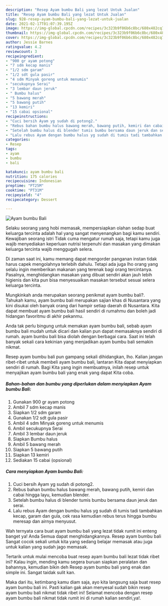 ```yaml
---
description: "Resep Ayam bumbu Bali yang lezat Untuk Jualan"
title: "Resep Ayam bumbu Bali yang lezat Untuk Jualan"
slug: 928-resep-ayam-bumbu-bali-yang-lezat-untuk-jualan
date: 2021-02-17T01:07:39.195Z
image: https://img-global.cpcdn.com/recipes/3c323b9f06b6c8bc/680x482cq70/ayam-bumbu-bali-foto-resep-utama.jpg
thumbnail: https://img-global.cpcdn.com/recipes/3c323b9f06b6c8bc/680x482cq70/ayam-bumbu-bali-foto-resep-utama.jpg
cover: https://img-global.cpcdn.com/recipes/3c323b9f06b6c8bc/680x482cq70/ayam-bumbu-bali-foto-resep-utama.jpg
author: Jessie Barnes
ratingvalue: 4.2
reviewcount: 3
recipeingredient:
- "900 gr ayam potong"
- "7 sdm kecap manis"
- "1/2 sdm garam"
- "1/2 sdt gula pasir"
- "4 sdm Minyak goreng untuk menumis"
- "secukupnya Serai"
- "3 lembar daun jeruk"
- " Bumbu halus"
- "5 bawang merah"
- "5 bawang putih"
- "13 kemiri"
- "15 cabai opsional"
recipeinstructions:
- "Cuci bersih Ayam yg sudah di potong2."
- "Rebus bahan bumbu halus bawang merah, bawang putih, kemiri dan cabai hingga layu, kemudian blender."
- "Setelah bumbu halus di blender tumis bumbu bersama daun jeruk dan serai."
- "Lalu rebus Ayam dengan bumbu halus yg sudah di tumis tadi tambahkan kecap, garam dan gula, cek rasa kemudian rebus terus hingga bumbu meresap dan airnya menyusut."
categories:
- Resep
tags:
- ayam
- bumbu
- bali

katakunci: ayam bumbu bali 
nutrition: 175 calories
recipecuisine: Indonesian
preptime: "PT25M"
cooktime: "PT31M"
recipeyield: "4"
recipecategory: Dessert

---
```



![Ayam bumbu Bali](https://img-global.cpcdn.com/recipes/3c323b9f06b6c8bc/680x482cq70/ayam-bumbu-bali-foto-resep-utama.jpg)

Selaku seorang yang hobi memasak, mempersiapkan olahan sedap buat keluarga tercinta adalah hal yang sangat menyenangkan bagi kamu sendiri. Kewajiban seorang istri Tidak cuma mengatur rumah saja, tetapi kamu juga wajib menyediakan keperluan nutrisi terpenuhi dan masakan yang dimakan keluarga tercinta wajib menggugah selera.

Di zaman  saat ini, kamu memang dapat mengorder panganan instan tidak harus capek mengolahnya terlebih dahulu. Tetapi ada juga lho orang yang selalu ingin memberikan makanan yang terenak bagi orang tercintanya. Pasalnya, menghidangkan masakan yang dibuat sendiri akan jauh lebih higienis dan kita pun bisa menyesuaikan masakan tersebut sesuai selera keluarga tercinta. 



Mungkinkah anda merupakan seorang penikmat ayam bumbu bali?. Tahukah kamu, ayam bumbu bali merupakan sajian khas di Nusantara yang kini disukai oleh banyak orang dari hampir setiap daerah di Nusantara. Kita dapat membuat ayam bumbu bali hasil sendiri di rumahmu dan boleh jadi hidangan favoritmu di akhir pekanmu.

Anda tak perlu bingung untuk memakan ayam bumbu bali, sebab ayam bumbu bali mudah untuk dicari dan kalian pun dapat memasaknya sendiri di rumah. ayam bumbu bali bisa diolah dengan berbagai cara. Saat ini telah banyak sekali cara kekinian yang menjadikan ayam bumbu bali semakin nikmat.

Resep ayam bumbu bali pun gampang sekali dihidangkan, lho. Kalian jangan ribet-ribet untuk membeli ayam bumbu bali, lantaran Kita dapat menyiapkan sendiri di rumah. Bagi Kita yang ingin membuatnya, inilah resep untuk menyajikan ayam bumbu bali yang enak yang dapat Kita coba.

<!--inarticleads1-->

##### Bahan-bahan dan bumbu yang diperlukan dalam menyiapkan Ayam bumbu Bali:

1. Gunakan 900 gr ayam potong
1. Ambil 7 sdm kecap manis
1. Siapkan 1/2 sdm garam
1. Gunakan 1/2 sdt gula pasir
1. Ambil 4 sdm Minyak goreng untuk menumis
1. Ambil secukupnya Serai
1. Ambil 3 lembar daun jeruk
1. Siapkan  Bumbu halus
1. Ambil 5 bawang merah
1. Siapkan 5 bawang putih
1. Siapkan 13 kemiri
1. Sediakan 15 cabai (opsional)




<!--inarticleads2-->

##### Cara menyiapkan Ayam bumbu Bali:

1. Cuci bersih Ayam yg sudah di potong2.
1. Rebus bahan bumbu halus bawang merah, bawang putih, kemiri dan cabai hingga layu, kemudian blender.
1. Setelah bumbu halus di blender tumis bumbu bersama daun jeruk dan serai.
1. Lalu rebus Ayam dengan bumbu halus yg sudah di tumis tadi tambahkan kecap, garam dan gula, cek rasa kemudian rebus terus hingga bumbu meresap dan airnya menyusut.




Wah ternyata cara buat ayam bumbu bali yang lezat tidak rumit ini enteng banget ya! Anda Semua dapat menghidangkannya. Resep ayam bumbu bali Sangat cocok sekali untuk kita yang sedang belajar memasak atau juga untuk kalian yang sudah jago memasak.

Tertarik untuk mulai mencoba buat resep ayam bumbu bali lezat tidak ribet ini? Kalau ingin, mending kamu segera buruan siapkan peralatan dan bahannya, kemudian bikin deh Resep ayam bumbu bali yang enak dan simple ini. Sangat taidak sulit kan. 

Maka dari itu, ketimbang kamu diam saja, ayo kita langsung saja buat resep ayam bumbu bali ini. Pasti kalian gak akan menyesal sudah bikin resep ayam bumbu bali nikmat tidak ribet ini! Selamat mencoba dengan resep ayam bumbu bali nikmat tidak rumit ini di rumah kalian sendiri,ya!.

